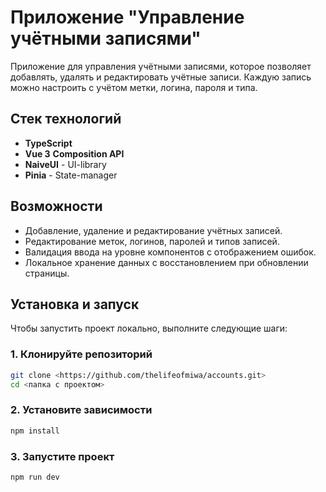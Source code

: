 # Приложение "Управление учётными записями"

Приложение для управления учётными записями, которое позволяет добавлять, удалять и редактировать учётные записи. Каждую запись можно настроить с учётом метки, логина, пароля и типа.

## Стек технологий

- **TypeScript**
- **Vue 3** **Composition API** 
- **NaiveUI** - UI-library
- **Pinia** - State-manager

## Возможности

- Добавление, удаление и редактирование учётных записей.
- Редактирование меток, логинов, паролей и типов записей.
- Валидация ввода на уровне компонентов с отображением ошибок.
- Локальное хранение данных с восстановлением при обновлении страницы.

## Установка и запуск

Чтобы запустить проект локально, выполните следующие шаги:

### 1. Клонируйте репозиторий

```bash
git clone <https://github.com/thelifeofmiwa/accounts.git>
cd <папка с проектом>
```
### 2. Установите зависимости
```bash
npm install
```
### 3. Запустите проект
```bash
npm run dev
```